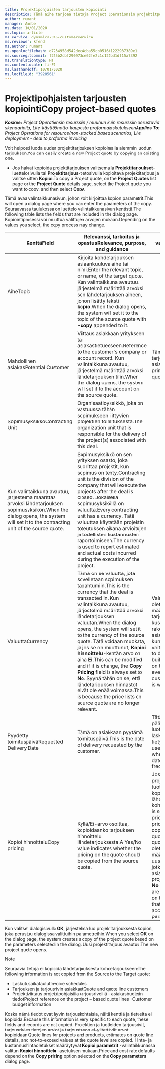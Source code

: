 ```yaml
---
title: Projektipohjaisten tarjousten kopiointi
description: Tämä aihe tarjoaa tietoja Project Operationsin projektitpohjaisten tarjousten kopioimisesta.
author: rumant
manager: Annbe
ms.date: 10/01/2020
ms.topic: article
ms.service: dynamics-365-customerservice
ms.reviewer: kfend
ms.author: rumant
ms.openlocfilehash: d7234958d542dec4cba55cb0516f1222937389e1
ms.sourcegitcommit: f255b2cbf290973ce62fe2c1c121bd1df15a7392
ms.translationtype: HT
ms.contentlocale: fi-FI
ms.lasthandoff: 10/01/2020
ms.locfileid: "3928561"
---
```

# <a name="copy-project-based-quotes"></a><span data-ttu-id="26fd3-103">Projektipohjaisten tarjousten kopiointi</span><span class="sxs-lookup"><span data-stu-id="26fd3-103">Copy project-based quotes</span></span>

<span data-ttu-id="26fd3-104">_**Koskee:** Project Operationsin resurssiin / muuhun kuin resurssiin perustuvia skenaarioita, Lite-käyttöönotto-kaupasta proformalaskutukseen_</span><span class="sxs-lookup"><span data-stu-id="26fd3-104">_**Applies To:** Project Operations for resource/non-stocked based scenarios, Lite deployment - deal to proforma invoicing_</span></span>

<span data-ttu-id="26fd3-105">Voit helposti luoda uuden projektitarjouksen kopioimalla aiemmin luodun tarjouksen.</span><span class="sxs-lookup"><span data-stu-id="26fd3-105">You can easily create a new Project quote by copying an existing one.</span></span> 

- <span data-ttu-id="26fd3-106">Jos haluat kopioida projektitarjouksen valitsemalla **Projektitarjoukset**-luettelosivulla tai **Projektitarjous**-tietosivulla kopioitava projektitarjous ja valitse sitten **Kopioi**.</span><span class="sxs-lookup"><span data-stu-id="26fd3-106">To copy a Project quote, on the **Project Quotes** list page or the **Project Quote** details page, select the Project quote you want to copy, and then select **Copy**.</span></span>

<span data-ttu-id="26fd3-107">Tämä avaa valintaikkunasivun, johon voit kirjoittaa kopion parametrit.</span><span class="sxs-lookup"><span data-stu-id="26fd3-107">This will open a dialog page where you can enter the parameters of the copy.</span></span> <span data-ttu-id="26fd3-108">Seuraavassa taulukossa on luettelo valintaikkunasivun kentistä.</span><span class="sxs-lookup"><span data-stu-id="26fd3-108">The following table lists the fields that are included in the dialog page.</span></span> <span data-ttu-id="26fd3-109">Kopiointiprosessi voi muuttua valittujen arvojen mukaan.</span><span class="sxs-lookup"><span data-stu-id="26fd3-109">Depending on the values you select, the copy process may change.</span></span>

| <span data-ttu-id="26fd3-110">**Kenttä**</span><span class="sxs-lookup"><span data-stu-id="26fd3-110">**Field**</span></span> | <span data-ttu-id="26fd3-111">**Relevanssi, tarkoitus ja opastus**</span><span class="sxs-lookup"><span data-stu-id="26fd3-111">**Relevance, purpose, and guidance**</span></span> | <span data-ttu-id="26fd3-112">**Loppupään vaikutus**</span><span class="sxs-lookup"><span data-stu-id="26fd3-112">**Downstream impact**</span></span> |
| --- | --- | --- |
| <span data-ttu-id="26fd3-113">Aihe</span><span class="sxs-lookup"><span data-stu-id="26fd3-113">Topic</span></span> | <span data-ttu-id="26fd3-114">Kirjoita kohdetarjouksen asiaankuuluva aihe tai nimi.</span><span class="sxs-lookup"><span data-stu-id="26fd3-114">Enter the relevant topic, or name, of the target quote.</span></span> <span data-ttu-id="26fd3-115">Kun valintaikkuna avautuu, järjestelmä määrittää arvoksi sen lähdetarjouksen aiheen, johon lisätty teksti **kopio**.</span><span class="sxs-lookup"><span data-stu-id="26fd3-115">When the dialog opens, the system will set it to the topic of the source quote with **-copy** appended to it.</span></span> | |
| <span data-ttu-id="26fd3-116">Mahdollinen asiakas</span><span class="sxs-lookup"><span data-stu-id="26fd3-116">Potential Customer</span></span> | <span data-ttu-id="26fd3-117">Viittaus asiakkaan yritykseen tai asiakastietueeseen.</span><span class="sxs-lookup"><span data-stu-id="26fd3-117">Reference to the customer's company or account record.</span></span> <span data-ttu-id="26fd3-118">Kun valintaikkuna avautuu, järjestelmä määrittää arvoksi lähdetarjouksen tilin.</span><span class="sxs-lookup"><span data-stu-id="26fd3-118">When the dialog opens, the system will set it to the account on the source quote.</span></span> | <span data-ttu-id="26fd3-119">Tämä kenttä on tarjouksen ensisijainen asiakas.</span><span class="sxs-lookup"><span data-stu-id="26fd3-119">This field is the primary customer on the quote.</span></span> |
| <span data-ttu-id="26fd3-120">Sopimusyksikkö</span><span class="sxs-lookup"><span data-stu-id="26fd3-120">Contracting Unit</span></span> | <span data-ttu-id="26fd3-121">Organisaatioyksikkö, joka on vastuussa tähän sopimukseen liittyvien projektien toimituksesta.</span><span class="sxs-lookup"><span data-stu-id="26fd3-121">The organization unit that is responsible for the delivery of the project(s) associated with this deal.</span></span>
<span data-ttu-id="26fd3-122">Kun valintaikkuna avautuu, järjestelmä määrittää arvoksi lähdetarjouksen sopimusyksikön.</span><span class="sxs-lookup"><span data-stu-id="26fd3-122">When the dialog opens, the system will set it to the contracting unit of the source quote.</span></span> | <span data-ttu-id="26fd3-123">Sopimusyksikkö on sen yrityksen osasto, joka suorittaa projektit, kun sopimus on tehty.</span><span class="sxs-lookup"><span data-stu-id="26fd3-123">Contracting unit is the division of the company that will execute the projects after the deal is closed.</span></span> <span data-ttu-id="26fd3-124">Jokaisella sopimusyksiköllä on valuutta.</span><span class="sxs-lookup"><span data-stu-id="26fd3-124">Every contracting unit has a currency.</span></span> <span data-ttu-id="26fd3-125">Tätä valuuttaa käytetään projektin toteutuksen aikana arvioitujen ja todellisten kustannusten raportoimiseen.</span><span class="sxs-lookup"><span data-stu-id="26fd3-125">The currency is used to report estimated and actual costs incurred during the execution of the project.</span></span> |
| <span data-ttu-id="26fd3-126">Valuutta</span><span class="sxs-lookup"><span data-stu-id="26fd3-126">Currency</span></span> | <span data-ttu-id="26fd3-127">Tämä on se valuutta, jota sovelletaan sopimuksen tapahtumiin.</span><span class="sxs-lookup"><span data-stu-id="26fd3-127">This is the currency that the deal is transacted in.</span></span> <span data-ttu-id="26fd3-128">Kun valintaikkuna avautuu, järjestelmä määrittää arvoksi lähdetarjouksen valuutan.</span><span class="sxs-lookup"><span data-stu-id="26fd3-128">When the dialog opens, the system will set it to the currency of the source quote.</span></span> <span data-ttu-id="26fd3-129">Tätä voidaan muokata, ja jos se on muuttunut, **Kopioi hinnoittelu**-kentän arvo on aina **Ei**.</span><span class="sxs-lookup"><span data-stu-id="26fd3-129">This can be modified and if it is change, the **Copy Pricing** field is always set to **No**.</span></span> <span data-ttu-id="26fd3-130">Syynä tähän on se, että lähdetarjouksen hinnastot eivät ole enää voimassa.</span><span class="sxs-lookup"><span data-stu-id="26fd3-130">This is because the price lists on source quote are no longer relevant.</span></span> | <span data-ttu-id="26fd3-131">Valuuttaa käytetään oletushinnaston määrittämiseen, tarjouksen kustannusarvion rakentamiseen ja lopuksi asiakkaan laskutukseen, kun kauppa on voitettu.</span><span class="sxs-lookup"><span data-stu-id="26fd3-131">Currency is used to default a price list, to build a financial estimate on the quote,  and eventually to invoice the customer when the deal is won.</span></span> |
| <span data-ttu-id="26fd3-132">Pyydetty toimituspäivä</span><span class="sxs-lookup"><span data-stu-id="26fd3-132">Requested Delivery Date</span></span> | <span data-ttu-id="26fd3-133">Tämä on asiakkaan pyytämä toimituspäivä.</span><span class="sxs-lookup"><span data-stu-id="26fd3-133">This is the date of delivery requested by the customer.</span></span> | <span data-ttu-id="26fd3-134">Tätä käytetään päättymispäivänä luotaessa laskutuspäivämääriä tietyllä tiheydellä.</span><span class="sxs-lookup"><span data-stu-id="26fd3-134">This is used as the end date when creating invoicing dates along a specific frequency.</span></span> |
| <span data-ttu-id="26fd3-135">Kopioi hinnoittelu</span><span class="sxs-lookup"><span data-stu-id="26fd3-135">Copy pricing</span></span> | <span data-ttu-id="26fd3-136">Kyllä/Ei-arvo osoittaa, kopioidaanko tarjouksen hinnoittelu lähdetarjouksesta.</span><span class="sxs-lookup"><span data-stu-id="26fd3-136">A Yes/No value indicates whether the pricing on the quote should be copied from the source quote.</span></span> | <span data-ttu-id="26fd3-137">Jos **Kyllä** on valittuna, projektihinnasto- ja tuotehinnnastoviittaukset kopioidaan lähdetarjouksesta kohdetarjoukseen.</span><span class="sxs-lookup"><span data-stu-id="26fd3-137">If **Yes** is selected, the project price list and product price list references are copied from the source quote to the target quote.</span></span> <span data-ttu-id="26fd3-138">Jos on valittu **Ei**, oletushinnastoiksi määritetään perustuen uusimpiin hinnastoihin, jotka on määritetty asiakas- tai projektiparametreissa.</span><span class="sxs-lookup"><span data-stu-id="26fd3-138">If **No** is selected, price lists are re-defaulted based on the latest price lists that were set up on the account or project parameters.</span></span> |

<span data-ttu-id="26fd3-139">Kun valitset dialogisivulla **OK**, järjestelmä luo projektitarjouksesta kopion, joka perustuu dialogissa valittuihin parametreihin.</span><span class="sxs-lookup"><span data-stu-id="26fd3-139">When you select **OK** on the dialog page, the system creates a copy of the project quote based on the parameters selected in the dialog.</span></span> <span data-ttu-id="26fd3-140">Uusi projektitarjous avautuu.</span><span class="sxs-lookup"><span data-stu-id="26fd3-140">The new project quote opens.</span></span> 

> [!NOTE]
> <span data-ttu-id="26fd3-141">Seuraavia tietoja ei kopioida lähdetarjouksesta kohdetarjoukseen:</span><span class="sxs-lookup"><span data-stu-id="26fd3-141">The following information is not copied from the Source to the Target quote:</span></span>
>
> - <span data-ttu-id="26fd3-142">Laskutusaikataulut</span><span class="sxs-lookup"><span data-stu-id="26fd3-142">Invoice schedules</span></span>
> - <span data-ttu-id="26fd3-143">Tarjouksen ja tarjousrivin asiakkaat</span><span class="sxs-lookup"><span data-stu-id="26fd3-143">Quote and quote line customers</span></span>
> - <span data-ttu-id="26fd3-144">Projektiviittaus projektipohjaisilla tarjousriveillä – asiakasbudjetin tiedot</span><span class="sxs-lookup"><span data-stu-id="26fd3-144">Project reference on the project – based quote lines -Customer budget information</span></span>
>
><span data-ttu-id="26fd3-145">Koska nämä tiedot ovat hyvin tarjouskohtaisia, näitä kenttiä ja tietueita ei kopioida.</span><span class="sxs-lookup"><span data-stu-id="26fd3-145">Because this information is very specific to each quote, these fields and records are not copied.</span></span> <span data-ttu-id="26fd3-146">Projektien ja tuotteiden tarjousrivit, tarjousrivien tietojen arviot ja tarjoustason ei-ylitettävät arvot kopioidaan.</span><span class="sxs-lookup"><span data-stu-id="26fd3-146">Quote lines for projects and products, estimates on quote line details, and not-to-exceed values at the quote level are copied.</span></span> <span data-ttu-id="26fd3-147">Hinta- ja kustannushintaoletukset määräytyvät **Kopioi parametrit** -valintaikkunassa valitun **Kopioi hinnoittelu** -asetuksen mukaan.</span><span class="sxs-lookup"><span data-stu-id="26fd3-147">Price and cost rate defaults depend on the **Copy pricing** option selected on the **Copy parameters** dialog page.</span></span>
